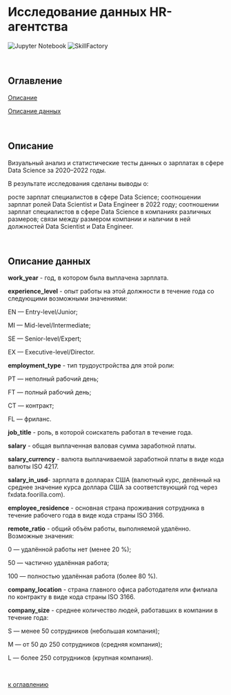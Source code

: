 # Исследование данных HR-агентства

![Jupyter Notebook](https://img.shields.io/badge/jupyter-%23FA0F00.svg?logo=jupyter&logoColor=white)
![SkillFactory](https://img.shields.io/badge/-SkillFactory-green)

<br/>

## Оглавление

[ Описание](#описание)

[ Описание данных](#описание-данных)

<br/>

## Описание

Визуальный анализ и статистические тесты данных о зарплатах в сфере Data Science за 2020–2022 годы.

В результате исследования сделаны выводы о:

росте зарплат специалистов в сфере Data Science;
соотношении зарплат ролей Data Scientist и Data Engineer в 2022 году;
соотношении зарплат специалистов в сфере Data Science в компаниях различных размеров;
связи между размером компании и наличии в ней должностей Data Scientist и Data Engineer.

<br/>

## Описание данных

**work_year** - год, в котором была выплачена зарплата.

**experience_level** - опыт работы на этой должности в течение года со следующими возможными значениями:

EN — Entry-level/Junior;

MI — Mid-level/Intermediate;

SE — Senior-level/Expert;

EX — Executive-level/Director.


**employment_type** - тип трудоустройства для этой роли:

PT — неполный рабочий день;

FT — полный рабочий день;

CT — контракт;

FL — фриланс.


**job_title** - роль, в которой соискатель работал в течение года.


**salary** - общая выплаченная валовая сумма заработной платы.


**salary_currency** - валюта выплачиваемой заработной платы в виде кода валюты ISO 4217.


**salary_in_usd**- зарплата в долларах США (валютный курс, делённый на среднее значение курса доллара США за соответствующий год через fxdata.foorilla.com).


**employee_residence** - основная страна проживания сотрудника в течение рабочего года в виде кода страны ISO 3166.


**remote_ratio** - общий объём работы, выполняемой удалённо. Возможные значения:

0 — удалённой работы нет (менее 20 %);

50 — частично удалённая работа;

100 — полностью удалённая работа (более 80 %).


**company_location** - страна главного офиса работодателя или филиала по контракту в виде кода страны ISO 3166.


**company_size** - среднее количество людей, работавших в компании в течение года:

S — менее 50 сотрудников (небольшая компания);

M — от 50 до 250 сотрудников (средняя компания);

L — более 250 сотрудников (крупная компания).

<br/>

[к оглавлению](#оглавление)
